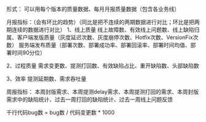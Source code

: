 形式：
可以用每个版本的质量数据、每月月报质量数据（包含各业务线）


月报指标：（会有环比的趋势）（同比是把不连续的两期数据进行对比；环比是把两期连续的数据进行对比）
1、线上质量
线上故障数、有效线上问题数、线上缺陷归属、客户端发版质量（灰度延迟次数、灰度崩停次数、Hotfix次数、VersionFix次数）
服务端发布质量（部署次数、部署成功率、部署回滚率、部署时间均值、部署时间90分位）

2、过程质量
需求变更数、提测打回数、有效缺陷占比、重开缺陷数、头部缺陷数

3、效率
提测延期数、需求吞吐量


周报指标：
本周封版需求、本周提测delay需求、本周提测打回的需求、本周封版需求中的缺陷统计、过去一周打回的缺陷统计、过去一周线上问题反馈



千行代码bug数 = bug数 / 代码变更数 * 1000